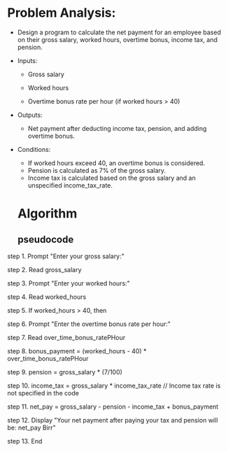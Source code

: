 # Problem Analysis:

  - Design a program to calculate the net payment for an employee based on their gross salary, worked hours, overtime bonus, income tax, and     pension.

* Inputs:

  - Gross salary
    
  - Worked hours
    
  - Overtime bonus rate per hour (if worked hours > 40)

* Outputs:

  - Net payment after deducting income tax, pension, and adding overtime bonus.

* Conditions:

  - If worked hours exceed 40, an overtime bonus is considered.
  - Pension is calculated as 7% of the gross salary.
  - Income tax is calculated based on the gross salary and an unspecified income_tax_rate.

  # Algorithm
  
  ## pseudocode

step 1. Prompt "Enter your gross salary:"

step 2. Read gross_salary

step 3. Prompt "Enter your worked hours:"

step 4. Read worked_hours

step 5. If worked_hours > 40, then

step 6. Prompt "Enter the overtime bonus rate per hour:"

step 7. Read over_time_bonus_ratePHour

step 8. bonus_payment = (worked_hours - 40) * over_time_bonus_ratePHour

step 9. pension = gross_salary * (7/100)

step 10. income_tax = gross_salary * income_tax_rate  // Income tax rate is not specified in the code

step 11. net_pay = gross_salary - pension - income_tax + bonus_payment

step 12. Display "Your net payment after paying your tax and pension will be: net_pay Birr"

step 13. End

  
